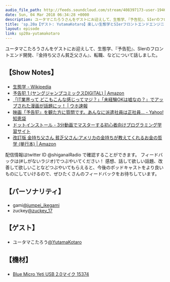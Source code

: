 ```yaml
---
audio_file_path: http://feeds.soundcloud.com/stream/408397173-user-194620696-sp20a-yutamakotaro.mp3
date: Sun, 04 Mar 2018 06:34:28 +0000
description: ユータマこたろうさんをゲストにお迎えして、生態学、『予告犯』、SIerのフロントエンド開発、『金持ち父さん貧乏父さん』、転職、などについて話しました。
title: 'sp.20a【ゲスト: YutamaKotaro】楽しい生態学とSIerフロントエンドエンジニアとWebベンチャーへの転職'
layout: episode
link: sp20a-yutamakotaro
---
```


<p><span>ユータマこたろうさんをゲストにお迎えして、生態学、『予告犯』、SIerのフロントエンド開発、『金持ち父さん貧乏父さん』、転職、などについて話しました。</span></p>
<h2>
  <p>【Show Notes】</p>
</h2>
<ul>
  <li><a href="https://ja.wikipedia.org/wiki/%E7%94%9F%E6%85%8B%E5%AD%A6" target="_blank">生態学 - Wikipedia</a></li>
  <li><a href="https://www.amazon.co.jp/dp/B00BU1EO9Q" target="_blank">予告犯 1 (ヤングジャンプコミックスDIGITAL) | Amazon</a></li>
  <li><a href="http://uhosoku.e-sakenomi.com/subject/201311295948" target="_blank">「IT業界って どこもこんな感じってマジ？」「未経験OKは嘘なの？」でアップされた漫画が話題にッ！ | ウホ速報</a></li>
  <li><a href="https://detail.chiebukuro.yahoo.co.jp/qa/question_detail/q11153277361" target="_blank">映画「予告犯」を観た方に質問です。あんなに派遣社員は正社員... - Yahoo!知恵袋</a></li>
  <li><a href="https://dotinstall.com/" target="_blank">ドットインストール - 3分動画でマスターする初心者向けプログラミング学習サイト</a></li>
  <li><a href="https://www.amazon.co.jp/dp/4480864245" target="_blank">改訂版 金持ち父さん 貧乏父さん:アメリカの金持ちが教えてくれるお金の哲学 (単行本) | Amazon</a></li>
</ul>
<p><span>
  配信情報はtwitter ID @shiganaiRadio で確認することができます。
  フィードバックは(#しがないラジオ)でつぶやいてください！
  感想、話して欲しい話題、改善して欲しいことなどつぶやいてもらえると、今後のポッドキャストをより良いものにしていけるので、ぜひたくさんのフィードバックをお待ちしています。
</span></p>
<h2>
  <p>【パーソナリティ】</p>
</h2>
<ul>
    <li>gami<a href="https://twitter.com/search?q=%40jumpei_ikegami&src=typd&lang=ja" target="_blank">@jumpei_ikegami</a></li>
    <li>zuckey<a href="https://twitter.com/search?q=%40zuckey_17&src=typd&lang=ja" target="_blank">@zuckey_17</a></li>
</ul>
<h2>
  <p>【ゲスト】</p>
</h2>
<ul>
  <li>ユータマこたろう<a href="https://twitter.com/YutamaKotaro" target="_blank">@YutamaKotaro</a></li>
</ul>
<h2>
  <p>【機材】</p>
</h2>
<ul>
    <li><a href="http://amzn.to/2tlkud3" target="_blank">Blue Micro Yeti USB 2.0マイク 15374</a></li>
</ul>
